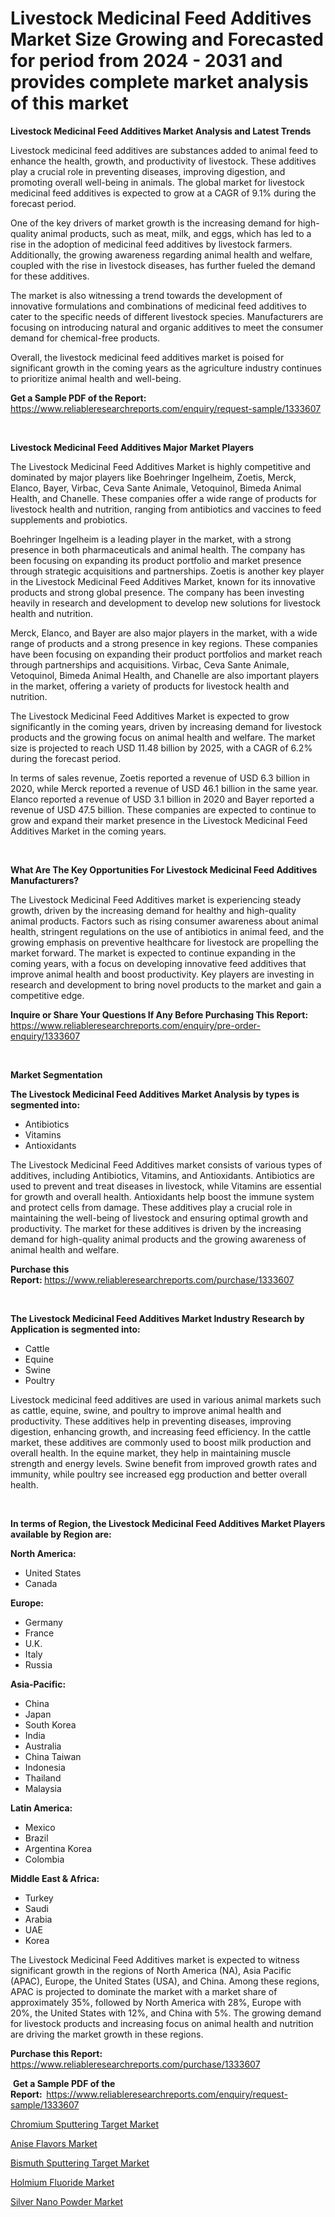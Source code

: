 <p><h1>Livestock Medicinal Feed Additives Market Size Growing and Forecasted for period from 2024 - 2031 and provides complete market analysis of this market</h1></p><p><strong>Livestock Medicinal Feed Additives Market Analysis and Latest Trends</strong></p>
<p><p>Livestock medicinal feed additives are substances added to animal feed to enhance the health, growth, and productivity of livestock. These additives play a crucial role in preventing diseases, improving digestion, and promoting overall well-being in animals. The global market for livestock medicinal feed additives is expected to grow at a CAGR of 9.1% during the forecast period.</p><p>One of the key drivers of market growth is the increasing demand for high-quality animal products, such as meat, milk, and eggs, which has led to a rise in the adoption of medicinal feed additives by livestock farmers. Additionally, the growing awareness regarding animal health and welfare, coupled with the rise in livestock diseases, has further fueled the demand for these additives.</p><p>The market is also witnessing a trend towards the development of innovative formulations and combinations of medicinal feed additives to cater to the specific needs of different livestock species. Manufacturers are focusing on introducing natural and organic additives to meet the consumer demand for chemical-free products.</p><p>Overall, the livestock medicinal feed additives market is poised for significant growth in the coming years as the agriculture industry continues to prioritize animal health and well-being.</p></p>
<p><strong>Get a Sample PDF of the Report:&nbsp;</strong> <a href="https://www.reliableresearchreports.com/enquiry/request-sample/1333607">https://www.reliableresearchreports.com/enquiry/request-sample/1333607</a></p>
<p>&nbsp;</p>
<p><strong>Livestock Medicinal Feed Additives Major Market Players</strong></p>
<p><p>The Livestock Medicinal Feed Additives Market is highly competitive and dominated by major players like Boehringer Ingelheim, Zoetis, Merck, Elanco, Bayer, Virbac, Ceva Sante Animale, Vetoquinol, Bimeda Animal Health, and Chanelle. These companies offer a wide range of products for livestock health and nutrition, ranging from antibiotics and vaccines to feed supplements and probiotics.</p><p>Boehringer Ingelheim is a leading player in the market, with a strong presence in both pharmaceuticals and animal health. The company has been focusing on expanding its product portfolio and market presence through strategic acquisitions and partnerships. Zoetis is another key player in the Livestock Medicinal Feed Additives Market, known for its innovative products and strong global presence. The company has been investing heavily in research and development to develop new solutions for livestock health and nutrition.</p><p>Merck, Elanco, and Bayer are also major players in the market, with a wide range of products and a strong presence in key regions. These companies have been focusing on expanding their product portfolios and market reach through partnerships and acquisitions. Virbac, Ceva Sante Animale, Vetoquinol, Bimeda Animal Health, and Chanelle are also important players in the market, offering a variety of products for livestock health and nutrition.</p><p>The Livestock Medicinal Feed Additives Market is expected to grow significantly in the coming years, driven by increasing demand for livestock products and the growing focus on animal health and welfare. The market size is projected to reach USD 11.48 billion by 2025, with a CAGR of 6.2% during the forecast period.</p><p>In terms of sales revenue, Zoetis reported a revenue of USD 6.3 billion in 2020, while Merck reported a revenue of USD 46.1 billion in the same year. Elanco reported a revenue of USD 3.1 billion in 2020 and Bayer reported a revenue of USD 47.5 billion. These companies are expected to continue to grow and expand their market presence in the Livestock Medicinal Feed Additives Market in the coming years.</p></p>
<p>&nbsp;</p>
<p><strong>What Are The Key Opportunities For Livestock Medicinal Feed Additives Manufacturers?</strong></p>
<p><p>The Livestock Medicinal Feed Additives market is experiencing steady growth, driven by the increasing demand for healthy and high-quality animal products. Factors such as rising consumer awareness about animal health, stringent regulations on the use of antibiotics in animal feed, and the growing emphasis on preventive healthcare for livestock are propelling the market forward. The market is expected to continue expanding in the coming years, with a focus on developing innovative feed additives that improve animal health and boost productivity. Key players are investing in research and development to bring novel products to the market and gain a competitive edge.</p></p>
<p><strong>Inquire or Share Your Questions If Any Before Purchasing This Report:</strong> <a href="https://www.reliableresearchreports.com/enquiry/pre-order-enquiry/1333607">https://www.reliableresearchreports.com/enquiry/pre-order-enquiry/1333607</a></p>
<p>&nbsp;</p>
<p><strong>Market Segmentation</strong></p>
<p><strong>The Livestock Medicinal Feed Additives Market Analysis by types is segmented into:</strong></p>
<p><ul><li>Antibiotics</li><li>Vitamins</li><li>Antioxidants</li></ul></p>
<p><p>The Livestock Medicinal Feed Additives market consists of various types of additives, including Antibiotics, Vitamins, and Antioxidants. Antibiotics are used to prevent and treat diseases in livestock, while Vitamins are essential for growth and overall health. Antioxidants help boost the immune system and protect cells from damage. These additives play a crucial role in maintaining the well-being of livestock and ensuring optimal growth and productivity. The market for these additives is driven by the increasing demand for high-quality animal products and the growing awareness of animal health and welfare.</p></p>
<p><strong>Purchase this Report:&nbsp;</strong><a href="https://www.reliableresearchreports.com/purchase/1333607">https://www.reliableresearchreports.com/purchase/1333607</a></p>
<p>&nbsp;</p>
<p><strong>The Livestock Medicinal Feed Additives Market Industry Research by Application is segmented into:</strong></p>
<p><ul><li>Cattle</li><li>Equine</li><li>Swine</li><li>Poultry</li></ul></p>
<p><p>Livestock medicinal feed additives are used in various animal markets such as cattle, equine, swine, and poultry to improve animal health and productivity. These additives help in preventing diseases, improving digestion, enhancing growth, and increasing feed efficiency. In the cattle market, these additives are commonly used to boost milk production and overall health. In the equine market, they help in maintaining muscle strength and energy levels. Swine benefit from improved growth rates and immunity, while poultry see increased egg production and better overall health.</p></p>
<p>&nbsp;</p>
<p><strong>In terms of Region, the Livestock Medicinal Feed Additives Market Players available by Region are:</strong></p>
<p>
    <p> <strong> North America: </strong>
        <ul>
            <li>United States</li>
            <li>Canada</li>
        </ul>
        </p> 
    <p> <strong> Europe: </strong>
        <ul>
            <li>Germany</li>
            <li>France</li>
            <li>U.K.</li>
            <li>Italy</li>
            <li>Russia</li>
        </ul>
        </p> 
    <p> <strong> Asia-Pacific: </strong>
        <ul>
            <li>China</li>
            <li>Japan</li>
            <li>South Korea</li>
            <li>India</li>
            <li>Australia</li>
            <li>China Taiwan</li>
            <li>Indonesia</li>
            <li>Thailand</li>
            <li>Malaysia</li>
        </ul>
        </p> 
    <p> <strong> Latin America: </strong>
        <ul>
            <li>Mexico</li>
            <li>Brazil</li>
            <li>Argentina Korea</li>
            <li>Colombia</li>
        </ul>
        </p> 
    <p> <strong> Middle East & Africa: </strong>
        <ul>
            <li>Turkey</li>
            <li>Saudi</li>
            <li>Arabia</li>
            <li>UAE</li>
            <li>Korea</li>
        </ul>
    </p>
    </p>
<p><p>The Livestock Medicinal Feed Additives market is expected to witness significant growth in the regions of North America (NA), Asia Pacific (APAC), Europe, the United States (USA), and China. Among these regions, APAC is projected to dominate the market with a market share of approximately 35%, followed by North America with 28%, Europe with 20%, the United States with 12%, and China with 5%. The growing demand for livestock products and increasing focus on animal health and nutrition are driving the market growth in these regions.</p></p>
<p><strong>Purchase this Report: </strong><a href="https://www.reliableresearchreports.com/purchase/1333607">https://www.reliableresearchreports.com/purchase/1333607</a></p>
<p>&nbsp;<strong>Get a Sample PDF of the Report:&nbsp;&nbsp;</strong><a href="https://www.reliableresearchreports.com/enquiry/request-sample/1333607">https://www.reliableresearchreports.com/enquiry/request-sample/1333607</a></p>
<p><strong></strong></p>
<p><p><a href="https://medium.com/p/120819d5eb1c/edit">Chromium Sputtering Target Market</a></p><p><a href="https://github.com/Sarissaschmalingtr6fz2739/Market-Research-Report-List-1/blob/main/anise-flavors-market.md">Anise Flavors Market</a></p><p><a href="https://medium.com/p/b99abda2b030/edit">Bismuth Sputtering Target Market</a></p><p><a href="https://medium.com/p/23d0b270140c/edit">Holmium Fluoride Market</a></p><p><a href="https://github.com/WillieWoodard/Market-Research-Report-List-3/blob/main/silver-nano-powder-market.md">Silver Nano Powder Market</a></p></p>